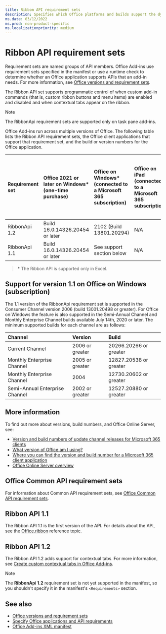 ```yaml
---
title: Ribbon API requirement sets
description: Specifies which Office platforms and builds support the dynamic ribbon APIs.
ms.date: 03/12/2022
ms.prod: non-product-specific
ms.localizationpriority: medium
---
```


# Ribbon API requirement sets

Requirement sets are named groups of API members. Office Add-ins use requirement sets specified in the manifest or use a runtime check to determine whether an Office application supports APIs that an add-in needs. For more information, see [Office versions and requirement sets](../../develop/office-versions-and-requirement-sets.md).

The Ribbon API set supports programmatic control of when custom add-in commands (that is, custom ribbon buttons and menu items) are enabled and disabled and when contextual tabs appear on the ribbon.

> [!NOTE]
> The RibbonApi requirement sets are supported only on task pane add-ins.

Office Add-ins run across multiple versions of Office. The following table lists the Ribbon API requirement sets, the Office client applications that support that requirement set, and the build or version numbers for the Office application.

|  Requirement set  | Office 2021 or later on Windows\*<br>(one-time purchase) | Office on Windows\*<br>(connected to a Microsoft 365 subscription) |  Office on iPad<br>(connected to a Microsoft 365 subscription)  |  Office on Mac\*<br>(both subscription<br> and one-time purchase Office on Mac 2019 and later)   | Office on the web\*  |  Office Online Server  |
|:-----|:-----|:-----|:-----|:-----|:-----|:-----|
| RibbonApi 1.2  | Build 16.0.14326.20454 or later | 2102 (Build 13801.20294) | N/A | 16.53.806.0 | May, 2021 | N/A|
| RibbonApi 1.1  | Build 16.0.14326.20454 or later | See support<br>section below | N/A | 16.38 | November, 2020 | N/A|

> **&#42;** The Ribbon API is supported only in Excel.

## Support for version 1.1 on Office on Windows (subscription)

The 1.1 version of the RibbonApi requirement set is supported in the Consumer Channel version 2006 (build 13001.20498 or greater). For Office on Windows the feature is also supported in the Semi-Annual Channel and Monthly Enterprise Channel builds available July 14th, 2020 or later. The minimum supported builds for each channel are as follows:  

|Channel | Version | Build|
|:-----|:-----|:-----|
|Current Channel | 2006 or greater | 20266.20266 or greater|
|Monthly Enterprise Channel | 2005 or greater | 12827.20538 or greater|
|Monthly Enterprise Channel | 2004 | 12730.20602 or greater|
|Semi-Annual Enterprise Channel | 2002 or greater | 12527.20880 or greater|

## More information

To find out more about versions, build numbers, and Office Online Server, see:

- [Version and build numbers of update channel releases for Microsoft 365 clients](/officeupdates/update-history-microsoft365-apps-by-date)
- [What version of Office am I using?](https://support.microsoft.com/office/932788b8-a3ce-44bf-bb09-e334518b8b19)
- [Where you can find the version and build number for a Microsoft 365 client application](/officeupdates/update-history-microsoft365-apps-by-date)
- [Office Online Server overview](/officeonlineserver/office-online-server-overview)

## Office Common API requirement sets

For information about Common API requirement sets, see [Office Common API requirement sets](office-add-in-requirement-sets.md).

## Ribbon API 1.1

The Ribbon API 1.1 is the first version of the API. For details about the API, see the [Office.ribbon](/javascript/api/office/office.ribbon) reference topic.

## Ribbon API 1.2

The Ribbon API 1.2 adds support for contextual tabs. For more information, see [Create custom contextual tabs in Office Add-ins](../../design/contextual-tabs.md).

> [!NOTE]
> The **RibbonApi 1.2** requirement set is not yet supported in the manifest, so you shouldn't specify it in the manifest's `<Requirements>` section.

## See also

- [Office versions and requirement sets](../../develop/office-versions-and-requirement-sets.md)
- [Specify Office applications and API requirements](../../develop/specify-office-hosts-and-api-requirements.md)
- [Office Add-ins XML manifest](../../develop/add-in-manifests.md)

